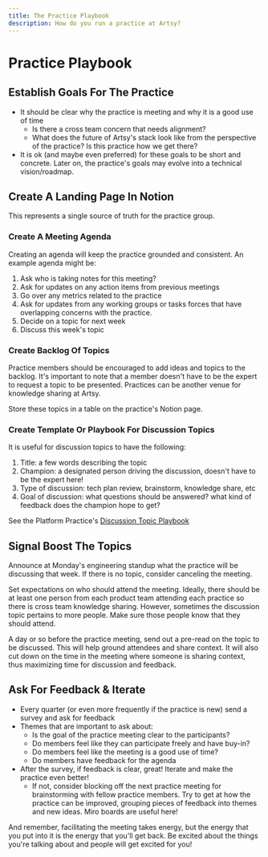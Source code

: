 ```yaml
---
title: The Practice Playbook
description: How do you run a practice at Artsy?
---
```


# Practice Playbook

## Establish Goals For The Practice

- It should be clear why the practice is meeting and why it is a good use of time
  - Is there a cross team concern that needs alignment?
  - What does the future of Artsy's stack look like from the perspective of the practice? Is this practice how we
    get there?
- It is ok (and maybe even preferred) for these goals to be short and concrete. Later on, the practice's goals may
  evolve into a technical vision/roadmap.

## Create A Landing Page In Notion

This represents a single source of truth for the practice group.

### Create A Meeting Agenda

Creating an agenda will keep the practice grounded and consistent. An example agenda might be:

1. Ask who is taking notes for this meeting?
2. Ask for updates on any action items from previous meetings
3. Go over any metrics related to the practice
4. Ask for updates from any working groups or tasks forces that have overlapping concerns with the practice.
5. Decide on a topic for next week
6. Discuss this week's topic

### Create Backlog Of Topics

Practice members should be encouraged to add ideas and topics to the backlog. It's important to note that a member
doesn't have to be the expert to request a topic to be presented. Practices can be another venue for knowledge
sharing at Artsy.

Store these topics in a table on the practice's Notion page.

### Create Template Or Playbook For Discussion Topics

It is useful for discussion topics to have the following:

1. Title: a few words describing the topic
2. Champion: a designated person driving the discussion, doesn't have to be the expert here!
3. Type of discussion: tech plan review, brainstorm, knowledge share, etc
4. Goal of discussion: what questions should be answered? what kind of feedback does the champion hope to get?

See the Platform Practice's
[Discussion Topic Playbook](https://www.notion.so/artsy/Discussion-Topic-Playbook-4a11a9c2313c409782b3f33eda9bb4ee)

## Signal Boost The Topics

Announce at Monday's engineering standup what the practice will be discussing that week. If there is no topic,
consider canceling the meeting.

Set expectations on who should attend the meeting. Ideally, there should be at least one person from each product
team attending each practice so there is cross team knowledge sharing. However, sometimes the discussion topic
pertains to more people. Make sure those people know that they should attend.

A day or so before the practice meeting, send out a pre-read on the topic to be discussed. This will help ground
attendees and share context. It will also cut down on the time in the meeting where someone is sharing context,
thus maximizing time for discussion and feedback.

## Ask For Feedback & Iterate

- Every quarter (or even more frequently if the practice is new) send a survey and ask for feedback
- Themes that are important to ask about:
  - Is the goal of the practice meeting clear to the participants?
  - Do members feel like they can participate freely and have buy-in?
  - Do members feel like the meeting is a good use of time?
  - Do members have feedback for the agenda
- After the survey, if feedback is clear, great! Iterate and make the practice even better!
  - If not, consider blocking off the next practice meeting for brainstorming with fellow practice members. Try to
    get at how the practice can be improved, grouping pieces of feedback into themes and new ideas. Miro boards are
    useful here!

And remember, facilitating the meeting takes energy, but the energy that you put into it is the energy that you'll
get back. Be excited about the things you're talking about and people will get excited for you!
